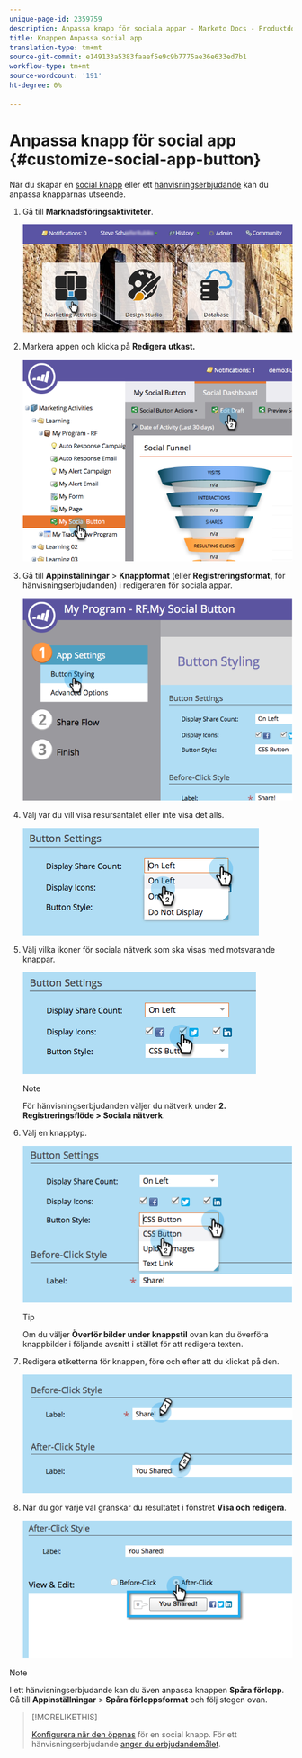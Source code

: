 ```yaml
---
unique-page-id: 2359759
description: Anpassa knapp för sociala appar - Marketo Docs - Produktdokumentation
title: Knappen Anpassa social app
translation-type: tm+mt
source-git-commit: e149133a5383faaef5e9c9b7775ae36e633ed7b1
workflow-type: tm+mt
source-wordcount: '191'
ht-degree: 0%

---
```



# Anpassa knapp för social app {#customize-social-app-button}

När du skapar en [social knapp](../../../../product-docs/demand-generation/landing-pages/free-form-landing-pages/add-a-social-button-to-a-free-form-landing-page.md) eller ett [hänvisningserbjudande](../../../../product-docs/demand-generation/social/referral-offers/create-a-referral-offer.md) kan du anpassa knapparnas utseende.

1. Gå till **Marknadsföringsaktiviteter**.

   ![](assets/login-marketing-activities.png)

1. Markera appen och klicka på **Redigera utkast.**

   ![](assets/image2014-9-23-17-3a3-3a34.png)

1. Gå till **Appinställningar** > **Knappformat** (eller **Registreringsformat,** för hänvisningserbjudanden) i redigeraren för sociala appar.

   ![](assets/image2014-9-23-17-3a3-3a57.png)

1. Välj var du vill visa resursantalet eller inte visa det alls.

   ![](assets/image2014-9-23-17-3a4-3a10.png)

1. Välj vilka ikoner för sociala nätverk som ska visas med motsvarande knappar.

   ![](assets/image2014-9-23-17-3a4-3a22.png)

   >[!NOTE]
   >
   >För hänvisningserbjudanden väljer du nätverk under **2. Registreringsflöde > Sociala nätverk**.

1. Välj en knapptyp.

   ![](assets/image2014-9-23-17-3a4-3a50.png)

   >[!TIP]
   >
   >Om du väljer **Överför bilder under knappstil** ovan kan du överföra knappbilder i följande avsnitt i stället för att redigera texten.

1. Redigera etiketterna för knappen, före och efter att du klickat på den.

   ![](assets/image2014-9-23-17-3a5-3a30.png)

1. När du gör varje val granskar du resultatet i fönstret **Visa och redigera**.

   ![](assets/image2014-9-23-17-3a5-3a42.png)

>[!NOTE]
>
>I ett hänvisningserbjudande kan du även anpassa knappen **Spåra förlopp**. Gå till **Appinställningar** > **Spåra förloppsformat** och följ stegen ovan.

>[!MORELIKETHIS]
>
>[Konfigurera när den öppnas](configure-when-social-button-opens.md) för en social knapp. För ett hänvisningserbjudande [anger du erbjudandemålet](../../../../product-docs/demand-generation/social/referral-offers/specify-goal-for-referral-offer.md).

